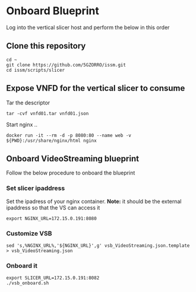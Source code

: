 # Onboard Blueprint

Log into the vertical slicer host and perform the below in this order

## Clone this repository

```
cd ~
git clone https://github.com/5GZORRO/issm.git
cd issm/scripts/slicer
```

## Expose VNFD for the vertical slicer to consume

Tar the descriptor

```
tar -cvf vnfd01.tar vnfd01.json
```

Start nginx ..

```
docker run -it --rm -d -p 8080:80 --name web -v ${PWD}:/usr/share/nginx/html nginx
```

## Onboard VideoStreaming blueprint

Follow the below procedure to onboard the blueprint

### Set slicer ipaddress

Set the ipadress of your nginx container. **Note:** it should be the external ipaddress so that the VS can access it

```
export NGINX_URL=172.15.0.191:8080
```

### Customize VSB 

```
sed 's,%NGINX_URL%,'${NGINX_URL}',g' vsb_VideoStreaming.json.template > vsb_VideoStreaming.json
```

### Onboard it

```
export SLICER_URL=172.15.0.191:8082
./vsb_onboard.sh
```
